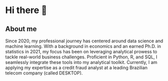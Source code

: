 # Hi there 👋

## About me

Since 2020, my professional journey has centered around data science and machine learning. With a background in economics and an earned Ph.D. in statistics in 2021, my focus has been on leveraging analytical prowess to tackle real-world business challenges. Proficient in Python, R, and SQL, I seamlessly integrate these tools into my analytical toolkit. Currently, I am applying my expertise as a credit fraud analyst at a leading Brazilian telecom company (called DESKTOP).



<!--
**santoshenrique2021/santoshenrique2021** is a ✨ _special_ ✨ repository because its `README.md` (this file) appears on your GitHub profile.

Here are some ideas to get you started:

- 🔭 I’m currently working on ...
- 🌱 I’m currently learning ...
- 👯 I’m looking to collaborate on ...
- 🤔 I’m looking for help with ...
- 💬 Ask me about ...
- 📫 How to reach me: ...
- 😄 Pronouns: ...
- ⚡ Fun fact: ...
-->
